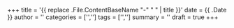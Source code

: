 +++
title = '{{ replace .File.ContentBaseName "-" " " | title }}'
date = {{ .Date }}
author = ''
categories = ['','']
tags = ['','']
summary = ''
draft = true
+++